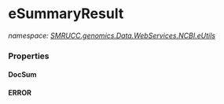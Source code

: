 ﻿# eSummaryResult
_namespace: [SMRUCC.genomics.Data.WebServices.NCBI.eUtils](./index.md)_






### Properties

#### DocSum

#### ERROR

